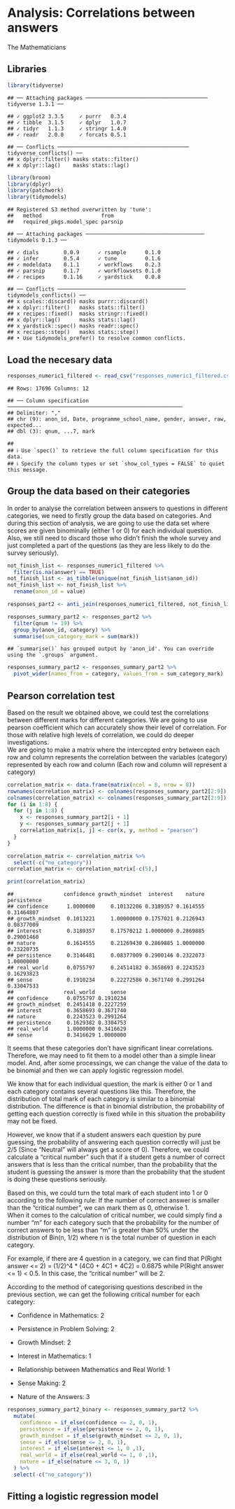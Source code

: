 Analysis: Correlations between answers
================
The Mathematicians

## Libraries

``` r
library(tidyverse)
```

    ## ── Attaching packages ─────────────────────────────────────── tidyverse 1.3.1 ──

    ## ✓ ggplot2 3.3.5     ✓ purrr   0.3.4
    ## ✓ tibble  3.1.5     ✓ dplyr   1.0.7
    ## ✓ tidyr   1.1.3     ✓ stringr 1.4.0
    ## ✓ readr   2.0.0     ✓ forcats 0.5.1

    ## ── Conflicts ────────────────────────────────────────── tidyverse_conflicts() ──
    ## x dplyr::filter() masks stats::filter()
    ## x dplyr::lag()    masks stats::lag()

``` r
library(broom)
library(dplyr)
library(patchwork)
library(tidymodels)
```

    ## Registered S3 method overwritten by 'tune':
    ##   method                   from   
    ##   required_pkgs.model_spec parsnip

    ## ── Attaching packages ────────────────────────────────────── tidymodels 0.1.3 ──

    ## ✓ dials        0.0.9      ✓ rsample      0.1.0 
    ## ✓ infer        0.5.4      ✓ tune         0.1.6 
    ## ✓ modeldata    0.1.1      ✓ workflows    0.2.3 
    ## ✓ parsnip      0.1.7      ✓ workflowsets 0.1.0 
    ## ✓ recipes      0.1.16     ✓ yardstick    0.0.8

    ## ── Conflicts ───────────────────────────────────────── tidymodels_conflicts() ──
    ## x scales::discard() masks purrr::discard()
    ## x dplyr::filter()   masks stats::filter()
    ## x recipes::fixed()  masks stringr::fixed()
    ## x dplyr::lag()      masks stats::lag()
    ## x yardstick::spec() masks readr::spec()
    ## x recipes::step()   masks stats::step()
    ## • Use tidymodels_prefer() to resolve common conflicts.

## Load the necesary data

``` r
responses_numeric1_filtered <- read_csv("responses_numeric1_filtered.csv")
```

    ## Rows: 17696 Columns: 12

    ## ── Column specification ────────────────────────────────────────────────────────
    ## Delimiter: ","
    ## chr (9): anon_id, Date, programme_school_name, gender, answer, raw, expected...
    ## dbl (3): qnum, ...7, mark

    ## 
    ## ℹ Use `spec()` to retrieve the full column specification for this data.
    ## ℹ Specify the column types or set `show_col_types = FALSE` to quiet this message.

## Group the data based on their categories

In order to analyse the correlation between answers to questions in
different categories, we need to firstly group the data based on
categories. And during this section of analysis, we are going to use the
data set where scores are given binominally (either 1 or 0) for each
individual question. Also, we still need to discard those who didn’t
finish the whole survey and just completed a part of the questions (as
they are less likely to do the survey seriously).

``` r
not_finish_list <- responses_numeric1_filtered %>%
  filter(is.na(answer) == TRUE) 
not_finish_list <- as_tibble(unique(not_finish_list$anon_id))
not_finish_list <- not_finish_list %>%
  rename(anon_id = value)

responses_part2 <- anti_join(responses_numeric1_filtered, not_finish_list, by = "anon_id")

responses_summary_part2 <- responses_part2 %>%
  filter(qnum != 19) %>%
  group_by(anon_id, category) %>%
  summarise(sum_category_mark = sum(mark))
```

    ## `summarise()` has grouped output by 'anon_id'. You can override using the `.groups` argument.

``` r
responses_summary_part2 <- responses_summary_part2 %>%
  pivot_wider(names_from = category, values_from = sum_category_mark)
```

## Pearson correlation test

Based on the result we obtained above, we could test the correlations
between different marks for different categories. We are going to use
pearson coefficient which can accurately show their level of
correlation. For those with relative high levels of correlation, we
could do deeper investigations.  
We are going to make a matrix where the intercepted entry between each
row and column represents the correlation between the variables
(category) represented by each row and column (Each row and column will
represent a category)

``` r
correlation_matrix <- data.frame(matrix(ncol = 8, nrow = 8))
rownames(correlation_matrix) <- colnames(responses_summary_part2[2:9])
colnames(correlation_matrix) <- colnames(responses_summary_part2[2:9])
for (i in 1:8) {
  for (j in 1:8) {
    x <- responses_summary_part2[i + 1]
    y <- responses_summary_part2[j + 1]
    correlation_matrix[i, j] <- cor(x, y, method = "pearson")
  }
}

correlation_matrix <- correlation_matrix %>%
  select(-c("no_category"))
correlation_matrix <- correlation_matrix[-c(5),]

print(correlation_matrix)
```

    ##                confidence growth_mindset  interest    nature persistence
    ## confidence      1.0000000     0.10132206 0.3189357 0.1614555  0.31464807
    ## growth_mindset  0.1013221     1.00000000 0.1757021 0.2126943  0.08377009
    ## interest        0.3189357     0.17570212 1.0000000 0.2869885  0.29001460
    ## nature          0.1614555     0.21269430 0.2869885 1.0000000  0.23220735
    ## persistence     0.3146481     0.08377009 0.2900146 0.2322073  1.00000000
    ## real_world      0.0755797     0.24514182 0.3658693 0.2243523  0.16293823
    ## sense           0.1910234     0.22272586 0.3671740 0.2991264  0.33047533
    ##                real_world     sense
    ## confidence      0.0755797 0.1910234
    ## growth_mindset  0.2451418 0.2227259
    ## interest        0.3658693 0.3671740
    ## nature          0.2243523 0.2991264
    ## persistence     0.1629382 0.3304753
    ## real_world      1.0000000 0.3416629
    ## sense           0.3416629 1.0000000

It seems that these categories don’t have significant linear
correlations. Therefore, we may need to fit them to a model other than a
simple linear model. And, after some processings, we can change the
value of the data to be binomial and then we can apply logistic
regression model.

We know that for each individual question, the mark is either 0 or 1 and
each category contains several questions like this. Therefore, the
distribution of total mark of each category is similar to a binomial
distribution. The difference is that in binomial distribution, the
probability of getting each question correctly is fixed while in this
situation the probability may not be fixed.

However, we know that if a student answers each question by pure
guessing, the probability of answering each question correctly will just
be 2/5 (Since “Neutral” will always get a score of 0). Therefore, we
could calculate a “critical number” such that if a student gets a number
of correct answers that is less than the critical number, than the
probability that the student is guessing the answer is more than the
probability that the student is doing these questions seriously.

Based on this, we could turn the total mark of each student into 1 or 0
according to the following rule: If the number of correct answer is
smaller than the “critical number”, we can mark them as 0, otherwise
1.  
When it comes to the calculation of critical number, we could simply
find a number “m” for each category such that the probability for the
number of correct answers to be less than “m” is greater than 50% under
the distribution of Bin(n, 1/2) where n is the total number of question
in each category.

For example, if there are 4 question in a category, we can find that
P(Right answer \<= 2) = (1/2)^4 \* (4C0 + 4C1 + 4C2) = 0.6875 while
P(Right answer \<= 1) \< 0.5. In this case, the “critical number” will
be 2.

According to the method of categorising questions described in the
previous section, we can get the following critical number for each
category:

-   Confidence in Mathematics: 2

-   Persistence in Problem Solving: 2

-   Growth Mindset: 2

-   Interest in Mathematics: 1

-   Relationship between Mathematics and Real World: 1

-   Sense Making: 2

-   Nature of the Answers: 3

``` r
responses_summary_part2_binary <- responses_summary_part2 %>%
  mutate(
    confidence = if_else(confidence <= 2, 0, 1),
    persistence = if_else(persistence <= 2, 0, 1),
    growth_mindset = if_else(growth_mindset <= 2, 0, 1),
    sense = if_else(sense <= 2, 0, 1),
    interest = if_else(interest <= 1, 0 ,1),
    real_world = if_else(real_world <= 1, 0 ,1),
    nature = if_else(nature <= 3, 0, 1)
  ) %>%
  select(-c("no_category"))
```

## Fitting a logistic regression model

